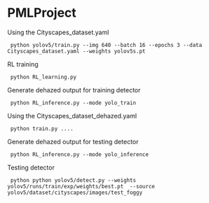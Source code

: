 # PMLProject


Using the Cityscapes_dataset.yaml

``` python yolov5/train.py --img 640 --batch 16 --epochs 3 --data Cityscapes_dataset.yaml --weights yolov5s.pt```

RL training

``` python RL_learning.py```

Generate dehazed output for training detector

``` python RL_inference.py --mode yolo_train```

Using the Cityscapes_dataset_dehazed.yaml

``` python train.py ....```

Generate dehazed output for testing detector

``` python RL_inference.py --mode yolo_inference```

Testing detector

``` python python yolov5/detect.py --weights yolov5/runs/train/exp/weights/best.pt  --source yolov5/dataset/cityscapes/images/test_foggy```
